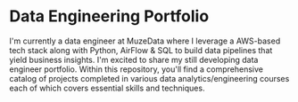 # Data Engineering Portfolio

I'm currently a data engineer at MuzeData where I leverage a AWS-based tech stack along with Python, AirFlow & SQL to build data pipelines that yield business insights. I'm excited to share my still developing data engineer portfolio. Within this repository, you'll find a comprehensive catalog of projects completed in various data analytics/engineering courses each of which covers essential skills and techniques.
